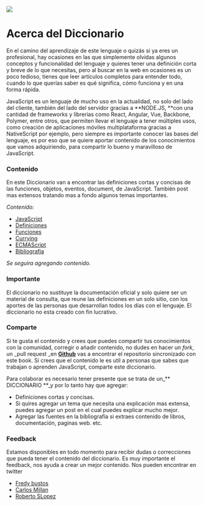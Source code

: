 ![](/assets/javascript.png)

# Acerca del Diccionario

En el camino del aprendizaje de este lenguaje o quizás si ya eres un profesional, hay ocasiones en las que simplemente olvidas algunos conceptos y funcionalidad del lenguaje y quieres tener una definición corta y breve de lo que necesitas, pero al buscar en la web en ocasiones es un poco tedioso, tienes que leer artículos completos para entender todo, cuando lo que querías saber es qué significa, cómo funciona y en una forma rápida.

JavaScript es un lenguaje de mucho uso en la actualidad, no solo del lado del cliente, también del lado del servidor gracias a **NODE.JS, **con una cantidad de frameworks y librerías como React, Angular, Vue, Backbone, Polymer, entre otros, que permiten llevar el lenguaje a tener múltiples usos, como creación de aplicaciones móviles multiplataforma gracias a NativeScript por ejemplo, pero siempre es importante conocer las bases del lenguaje, es por eso que se quiere aportar contenido de los conocimientos que vamos adquiriendo, para compartir lo bueno y maravilloso de JavaScript.

### Contenido

En este Diccionario van a encontrar las definiciones cortas y concisas de las funciones, objetos, eventos, document, de  JavaScript. También post mas extensos tratando mas a fondo algunos temas importantes.

_Contenido:_

* [JavaScript](https://www.diccionariojavascript.info/javascript.html)
* [Definiciones ](https://www.diccionariojavascript.info/conceptos.html)
* [Funciones](https://www.diccionariojavascript.info/chapter1.html)
* [Currying](https://www.diccionariojavascript.info/currying.html)
* [ECMAScript](https://www.diccionariojavascript.info/ecmascript.html)
* [Bibliografia](https://www.diccionariojavascript.info/bibliografia.html)

_Se seguira agregando contenido._

### Importante

El diccionario no sustituye la documentación oficial y solo quiere ser un material de consulta, que reune las definiciones  en un solo sitio, con los aportes de las personas que desarrollan todos los días con el lenguaje. El diccionario no esta creado con fin lucrativo.

### Comparte

Si te gusta el contenido y crees que puedes compartir tus conocimientos con la comunidad, corregir o añadir contenido, no dudes en hacer un _fork_, un \_pull request \_en [**Github**](https://github.com/Project-dictionary/Diccionario-JavaScript) vas a encontrar el repositorio sincronizado con este book. Si crees que el contenido le es util a personas que sabes que trabajan o aprenden JavaScript, comparte este diccionario.

Para colaborar es necesario tener presente que se trata de un\_** DICCIONARIO **\_y por lo tanto hay que agregar:

* Definiciones cortas y concisas. 
* Si quires agregar un tema que necesita una explicación mas extensa, puedes agregar un post en el cual puedes explicar mucho mejor.
* Agregar las fuentes en la bibliografía si extraes contenido de libros, documentación, paginas web. etc.

### Feedback

Estamos disponibles en todo momento para recibir dudas o correcciones que pueda tener el contenido del diccionario. Es muy importante el feedback, nos ayuda a crear un mejor contenido. Nos pueden encontrar en twitter

* [Fredy bustos](https://twitter.com/bustosfredy)
* [Carlos Millan](https://twitter.com/reactdevelop)
* [Roberto SLopez](https://twitter.com/Roberto_SLopez)



